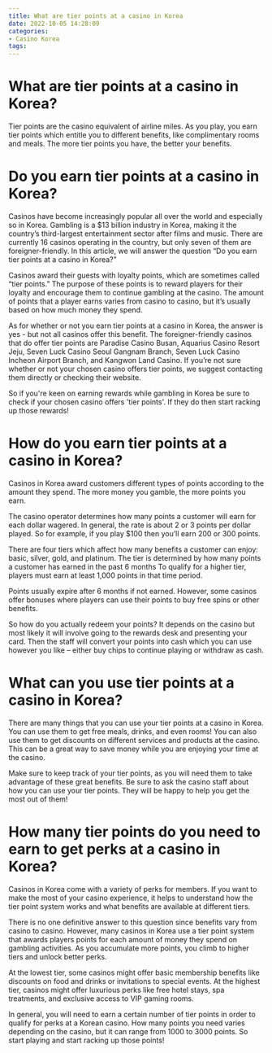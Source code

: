```yaml
---
title: What are tier points at a casino in Korea 
date: 2022-10-05 14:28:09
categories:
- Casino Korea
tags:
---
```



#  What are tier points at a casino in Korea? 

Tier points are the casino equivalent of airline miles. As you play, you earn tier points which entitle you to different benefits, like complimentary rooms and meals. The more tier points you have, the better your benefits.

#  Do you earn tier points at a casino in Korea? 

Casinos have become increasingly popular all over the world and especially so in Korea. Gambling is a $13 billion industry in Korea, making it the country’s third-largest entertainment sector after films and music. There are currently 16 casinos operating in the country, but only seven of them are foreigner-friendly. In this article, we will answer the question “Do you earn tier points at a casino in Korea?”

Casinos award their guests with loyalty points, which are sometimes called “tier points.” The purpose of these points is to reward players for their loyalty and encourage them to continue gambling at the casino. The amount of points that a player earns varies from casino to casino, but it’s usually based on how much money they spend. 

As for whether or not you earn tier points at a casino in Korea, the answer is yes - but not all casinos offer this benefit. The foreigner-friendly casinos that do offer tier points are Paradise Casino Busan, Aquarius Casino Resort Jeju, Seven Luck Casino Seoul Gangnam Branch, Seven Luck Casino Incheon Airport Branch, and Kangwon Land Casino. If you’re not sure whether or not your chosen casino offers tier points, we suggest contacting them directly or checking their website. 

So if you're keen on earning rewards while gambling in Korea be sure to check if your chosen casino offers 'tier points'. If they do then start racking up those rewards!

#  How do you earn tier points at a casino in Korea? 

Casinos in Korea award customers different types of points according to the amount they spend. The more money you gamble, the more points you earn.

The casino operator determines how many points a customer will earn for each dollar wagered. In general, the rate is about 2 or 3 points per dollar played. So for example, if you play $100 then you’ll earn 200 or 300 points. 

There are four tiers which affect how many benefits a customer can enjoy: basic, silver, gold, and platinum. The tier is determined by how many points a customer has earned in the past 6 months To qualify for a higher tier, players must earn at least 1,000 points in that time period. 

Points usually expire after 6 months if not earned. However, some casinos offer bonuses where players can use their points to buy free spins or other benefits. 

So how do you actually redeem your points? It depends on the casino but most likely it will involve going to the rewards desk and presenting your card. Then the staff will convert your points into cash which you can use however you like – either buy chips to continue playing or withdraw as cash.

#  What can you use tier points at a casino in Korea? 

There are many things that you can use your tier points at a casino in Korea. You can use them to get free meals, drinks, and even rooms! You can also use them to get discounts on different services and products at the casino. This can be a great way to save money while you are enjoying your time at the casino. 

Make sure to keep track of your tier points, as you will need them to take advantage of these great benefits. Be sure to ask the casino staff about how you can use your tier points. They will be happy to help you get the most out of them!

#  How many tier points do you need to earn to get perks at a casino in Korea?

Casinos in Korea come with a variety of perks for members. If you want to make the most of your casino experience, it helps to understand how the tier point system works and what benefits are available at different tiers.

There is no one definitive answer to this question since benefits vary from casino to casino. However, many casinos in Korea use a tier point system that awards players points for each amount of money they spend on gambling activities. As you accumulate more points, you climb to higher tiers and unlock better perks.

At the lowest tier, some casinos might offer basic membership benefits like discounts on food and drinks or invitations to special events. At the highest tier, casinos might offer luxurious perks like free hotel stays, spa treatments, and exclusive access to VIP gaming rooms.

In general, you will need to earn a certain number of tier points in order to qualify for perks at a Korean casino. How many points you need varies depending on the casino, but it can range from 1000 to 3000 points. So start playing and start racking up those points!